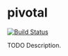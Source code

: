 # pivotal

[![Build Status](https://travis-ci.org/githubuser/pivotal.png)](https://travis-ci.org/githubuser/pivotal)

TODO Description.
